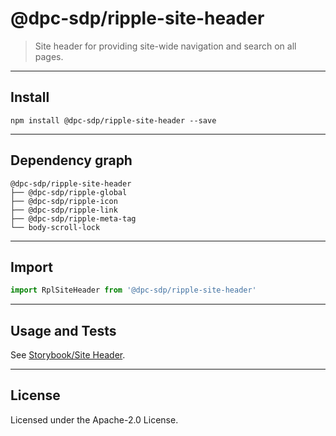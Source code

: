 # @dpc-sdp/ripple-site-header

> Site header for providing site-wide navigation and search on all pages.

--------------------------------------------------------------------------------

## Install

```shell
npm install @dpc-sdp/ripple-site-header --save
```

--------------------------------------------------------------------------------

## Dependency graph

```shell
@dpc-sdp/ripple-site-header
├── @dpc-sdp/ripple-global
├── @dpc-sdp/ripple-icon
├── @dpc-sdp/ripple-link
├── @dpc-sdp/ripple-meta-tag
└── body-scroll-lock
```

--------------------------------------------------------------------------------

## Import

```js
import RplSiteHeader from '@dpc-sdp/ripple-site-header'
```

--------------------------------------------------------------------------------

## Usage and Tests

See [Storybook/Site Header](https://ripple.sdp.vic.gov.au/?selectedKind=Organisms/SiteHeader&selectedStory=Site%20Header).

--------------------------------------------------------------------------------

## License

Licensed under the Apache-2.0 License.
